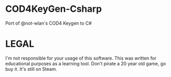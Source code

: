 # COD4KeyGen-Csharp
Port of @not-wlan's COD4 Keygen to C#

# LEGAL
I'm not responsible for your usage of this software. This was written for educational purposes as a learning tool.
Don't pirate a 20 year old game, go buy it. It's still on Steam.
